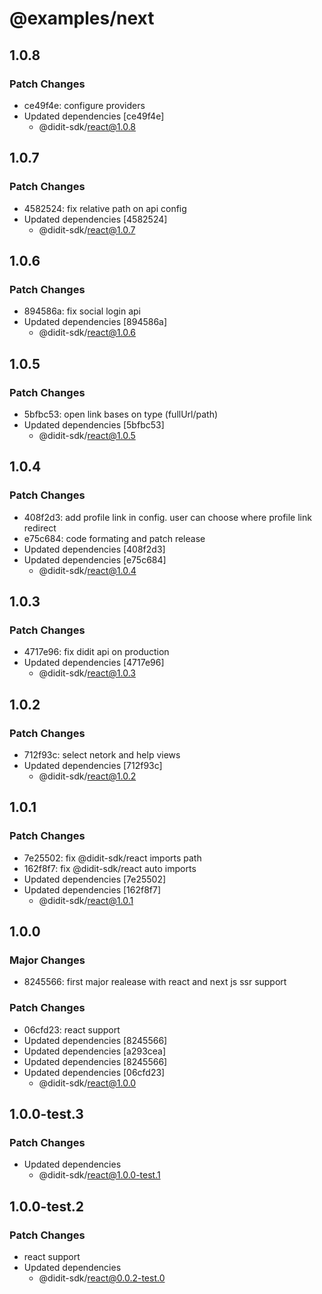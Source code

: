 # @examples/next

## 1.0.8

### Patch Changes

- ce49f4e: configure providers
- Updated dependencies [ce49f4e]
  - @didit-sdk/react@1.0.8

## 1.0.7

### Patch Changes

- 4582524: fix relative path on api config
- Updated dependencies [4582524]
  - @didit-sdk/react@1.0.7

## 1.0.6

### Patch Changes

- 894586a: fix social login api
- Updated dependencies [894586a]
  - @didit-sdk/react@1.0.6

## 1.0.5

### Patch Changes

- 5bfbc53: open link bases on type (fullUrl/path)
- Updated dependencies [5bfbc53]
  - @didit-sdk/react@1.0.5

## 1.0.4

### Patch Changes

- 408f2d3: add profile link in config. user can choose where profile link redirect
- e75c684: code formating and patch release
- Updated dependencies [408f2d3]
- Updated dependencies [e75c684]
  - @didit-sdk/react@1.0.4

## 1.0.3

### Patch Changes

- 4717e96: fix didit api on production
- Updated dependencies [4717e96]
  - @didit-sdk/react@1.0.3

## 1.0.2

### Patch Changes

- 712f93c: select netork and help views
- Updated dependencies [712f93c]
  - @didit-sdk/react@1.0.2

## 1.0.1

### Patch Changes

- 7e25502: fix @didit-sdk/react imports path
- 162f8f7: fix @didit-sdk/react auto imports
- Updated dependencies [7e25502]
- Updated dependencies [162f8f7]
  - @didit-sdk/react@1.0.1

## 1.0.0

### Major Changes

- 8245566: first major realease with react and next js ssr support

### Patch Changes

- 06cfd23: react support
- Updated dependencies [8245566]
- Updated dependencies [a293cea]
- Updated dependencies [8245566]
- Updated dependencies [06cfd23]
  - @didit-sdk/react@1.0.0

## 1.0.0-test.3

### Patch Changes

- Updated dependencies
  - @didit-sdk/react@1.0.0-test.1

## 1.0.0-test.2

### Patch Changes

- react support
- Updated dependencies
  - @didit-sdk/react@0.0.2-test.0

